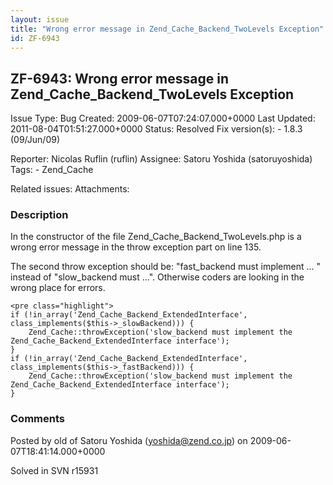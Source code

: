 ```yaml
---
layout: issue
title: "Wrong error message in Zend_Cache_Backend_TwoLevels Exception"
id: ZF-6943
---
```


ZF-6943: Wrong error message in Zend\_Cache\_Backend\_TwoLevels Exception
-------------------------------------------------------------------------

 Issue Type: Bug Created: 2009-06-07T07:24:07.000+0000 Last Updated: 2011-08-04T01:51:27.000+0000 Status: Resolved Fix version(s): - 1.8.3 (09/Jun/09)
 
 Reporter:  Nicolas Ruflin (ruflin)  Assignee:  Satoru Yoshida (satoruyoshida)  Tags: - Zend\_Cache
 
 Related issues: 
 Attachments: 
### Description

In the constructor of the file Zend\_Cache\_Backend\_TwoLevels.php is a wrong error message in the throw exception part on line 135.

The second throw exception should be: "fast\_backend must implement ... " instead of "slow\_backend must ...". Otherwise coders are looking in the wrong place for errors.

 
    <pre class="highlight">
    if (!in_array('Zend_Cache_Backend_ExtendedInterface', class_implements($this->_slowBackend))) {
        Zend_Cache::throwException('slow_backend must implement the Zend_Cache_Backend_ExtendedInterface interface');
    }
    if (!in_array('Zend_Cache_Backend_ExtendedInterface', class_implements($this->_fastBackend))) {
        Zend_Cache::throwException('slow_backend must implement the Zend_Cache_Backend_ExtendedInterface interface');
    }


 

 

### Comments

Posted by old of Satoru Yoshida (yoshida@zend.co.jp) on 2009-06-07T18:41:14.000+0000

Solved in SVN r15931

 

 